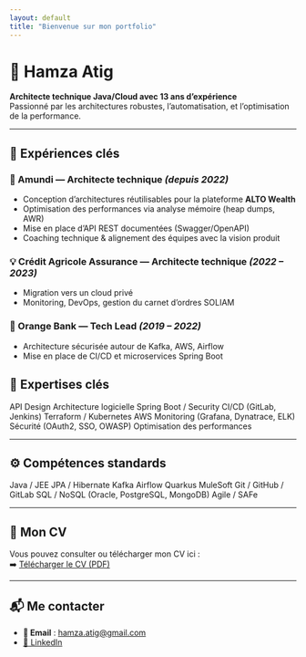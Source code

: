 ```yaml
---
layout: default
title: "Bienvenue sur mon portfolio"
---
```


# 👋 Hamza Atig

**Architecte technique Java/Cloud avec 13 ans d’expérience**  
Passionné par les architectures robustes, l’automatisation, et l’optimisation de la performance.

---
## 💼 Expériences clés

### 🏦 Amundi — Architecte technique *(depuis 2022)*
- Conception d’architectures réutilisables pour la plateforme **ALTO Wealth**
- Optimisation des performances via analyse mémoire (heap dumps, AWR)
- Mise en place d’API REST documentées (Swagger/OpenAPI)
- Coaching technique & alignement des équipes avec la vision produit

### 💡 Crédit Agricole Assurance — Architecte technique *(2022 – 2023)*
- Migration vers un cloud privé
- Monitoring, DevOps, gestion du carnet d’ordres SOLIAM

### 🏦 Orange Bank — Tech Lead *(2019 – 2022)*
- Architecture sécurisée autour de Kafka, AWS, Airflow
- Mise en place de CI/CD et microservices Spring Boot


## 🧠 Expertises clés

<div class="skills expert">
  <span>API Design</span>
  <span>Architecture logicielle</span>
  <span>Spring Boot / Security</span>
  <span>CI/CD (GitLab, Jenkins)</span>
  <span>Terraform / Kubernetes</span>
  <span>AWS</span>
  <span>Monitoring (Grafana, Dynatrace, ELK)</span>
  <span>Sécurité (OAuth2, SSO, OWASP)</span>
  <span>Optimisation des performances</span>
</div>

---

## ⚙️ Compétences standards

<div class="skills standard">
  <span>Java / JEE</span>
  <span>JPA / Hibernate</span>
  <span>Kafka</span>
  <span>Airflow</span>
  <span>Quarkus</span>
  <span>MuleSoft</span>
  <span>Git / GitHub / GitLab</span>
  <span>SQL / NoSQL (Oracle, PostgreSQL, MongoDB)</span>
  <span>Agile / SAFe</span>
</div>


---

## 📄 Mon CV

Vous pouvez consulter ou télécharger mon CV ici :  
➡️ [Télécharger le CV (PDF)](/assets/CV_Hamza_Atig_FR.pdf)

---

## 📬 Me contacter

- **📧 Email** : hamza.atig@gmail.com  
- [💼 LinkedIn](https://www.linkedin.com/in/hamza-%F0%9F%92%BB-atig-88760559/)  


